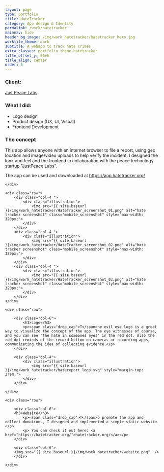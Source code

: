 ```yaml
---
layout: page
type: portfolio
title: HateTracker
category: App design & Identity
permalink: /work/hatetracker
mainnav: hide
header_bg_image: /img/work_hatetracker/hatetracker_hero.jpg
worktile_theme: dark
subtitle: A webapp to track hate crimes 
extra_classes: portfolio theme-hatetracker
title_offset_y: 60vh
title_align: center
order: 5
---
```


<div class="wrapper">
	<div class="row">
		<div class="col-4 ">
			<div class="infobox">
				<h3>Client:</h3>
				<p><a href="https://justpeacelabs.org">JustPeace Labs</a></p>
				<h3>What I did:</h3>
				<ul>
					<li>Logo design</li>
					<li>Product design (UX, UI, Visual)</li>
					<li>Frontend Development</li>
				</ul>
			</div>
		</div>	
		<div class="col-6 offset-1">								
			<h3>The concept</h3>
			<p><span class="drop_cap">T</span>his app allows anyone with an internet browser to file a report, using geo location and image/video uploads to help verify the incident. I designed the look and feel and the frontend in collaboration with the peace technology startup "JustPeace Labs".</p> 	
			<p>The app can be used and downloaded at <a href="https://app.hatetracker.org/">https://app.hatetracker.org/</a></p>
		</div>
			
	</div>

	<div class="row">
		<div class="col-4 ">
			<div class="illustration">
				<img src="{{ site.baseurl }}/img/work_hatetracker/HateTracker_screenshot_01.png" alt="hate tracker screenshot" class="mobile_screenshot" style="max-width: 320px;">
			</div>
		</div>	
		<div class="col-4 ">
			<div class="illustration">
				<img src="{{ site.baseurl }}/img/work_hatetracker/HateTracker_screenshot_02.png" alt="hate tracker screenshot" class="mobile_screenshot" style="max-width: 320px;">
			</div>
		</div>	
		<div class="col-4 ">
			<div class="illustration">
				<img src="{{ site.baseurl }}/img/work_hatetracker/HateTracker_screenshot_03.png" alt="hate tracker screenshot" class="mobile_screenshot" style="max-width: 320px;">
			</div>
		</div>	
	</div>

	<div class="row">

		<div class="col-6">
			<h3>Logo</h3>
			<p><span class="drop_cap">T</span>he evil eye logo is a great way to visualize the concept of the app. The eye witnesses of course, and you can see 'the hate in someones eyes' in the red dot. Also the red dot reminds of the record button on cameras or recording apps, communicating the idea of collecting evidence.</p>	
		</div>

		<div class="col-4">
			<div class="illustration">
				<img src="{{ site.baseurl }}/img/work_hatetracker/hatereport_logo.svg" style="margin-top: 2rem;">					
			</div>
		</div>				
			
	</div>

	<div class="row">

		<div class="col-6">
		<h3>Website</h3>
			<p><span class="drop_cap">T</span>o promote the app and collect donations, I designed and implemented a simple static website.</p>
			<p> You can check it out here: <a href="https://hatetracker.org/">hatetracker.org/</a></p>
		</div>

		<div class="col-6">
		<img src="{{ site.baseurl }}/img/work_hatetracker/website.png"  />
		</div>

	</div>

	

</div>